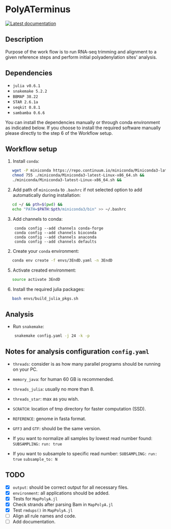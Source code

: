 # PolyATerminus
[![Latest documentation](https://img.shields.io/badge/docs-latest-blue.svg?style=flat-square)](https://polya-terminus.s3-eu-central-1.amazonaws.com/index.html)

## Description
Purpose of the work flow is to run RNA-seq trimming and alignment to a given
reference steps and perform initial polyadenylation sites' analysis.

## Dependencies

* `julia v0.6.1`
* `snakemake 5.2.2`
* `BBMAP 38.22`
* `STAR 2.6.1a`
* `seqkit 0.8.1`
* `sambamba 0.6.6`


You can install  the dependencies manually or through conda environment as
indicated below. If you choose to install the required software  manually
please directly to the step 6 of the Workflow setup.

## Workflow setup

1. Install `conda`:
```bash
   wget -P miniconda https://repo.continuum.io/miniconda/Miniconda3-latest-Linux-x86_64.sh &&
   chmod 755 ./miniconda/Miniconda3-latest-Linux-x86_64.sh &&
   ./miniconda/Miniconda3-latest-Linux-x86_64.sh &&
```

2. Add path of `miniconda` to `.bashrc` if not selected option to add automatically during installation:
```bash
   cd ~/ && pth=$(pwd) &&
   echo "PATH=$PATH:$pth/miniconda3/bin" >> ~/.bashrc
```

3. Add channels to conda:
```bashr
    conda config --add channels conda-forge
    conda config --add channels bioconda
    conda config --add channels anaconda
    conda config --add channels defaults
```
2. Create your `conda` environment:
 ```bash
    conda env create -f envs/3EndD.yaml -n 3EndD
 ```

5. Activate created environment:
```bash
   source activate 3EndD
```

6. Install the required julia packages:
```bash
   bash envs/build_julia_pkgs.sh
```

## Analysis

* Run `snakemake`:
```bash
    snakemake config.yaml -j 24 -k -p
```


## Notes for analysis configuration `config.yaml`

* `threads`: consider is as how many parallel programs should be running on your PC.
* `memory_java`: for human 60 GB is recommended.
* `threads_julia`: usually no more than 8.
* `threads_star`: max as you wish.
* `SCRATCH`: location of tmp directory for faster computation (SSD).
* `REFERENCE`: genome in fasta format.
* `GFF3` and `GTF`: should be the same version.

* If you want to normalize all samples by lowest read number found:
`SUBSAMPLING:`
    `run: true`
* If you want to subsample to specific read number:
`SUBSAMPLING:`
    `run: true`
    `subsample_to: N`

## TODO

- [x]  `output`: should be correct output for all necessary files.
- [x]  `environment`: all applications should be added.
- [x]  Tests for `MapPolyA.jl`
- [x]  Check strands after parsing Bam in `MapPolyA.jl`
- [x]  Test `rmdups()` in `MapPolyA.jl`
- [ ]  Align all rule names and code.
- [ ]  Add documentation.
